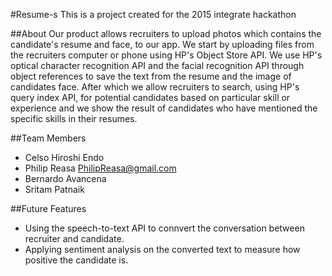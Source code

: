 #Resume-s
This is a project created for the 2015 integrate hackathon

##About
Our product allows recruiters to upload photos which contains the candidate's resume and face, to our app. We start by uploading files from the recruiters computer or phone using HP's Object Store API. We use HP's optical character recognition API and the facial recognition API through object references to save the text from the resume and the image of candidates face. After which we allow recruiters to search, using HP's query index API, for potential candidates based on particular skill or experience and we show the result of candidates who have mentioned the specific skills in their resumes.

##Team Members
* Celso Hiroshi Endo
* Philip Reasa  PhilipReasa@gmail.com
* Bernardo Avancena
* Sritam Patnaik

##Future Features
* Using the speech-to-text API to connvert the conversation between recruiter and candidate.
* Applying sentiment analysis on the converted text to measure how positive the candidate is.
